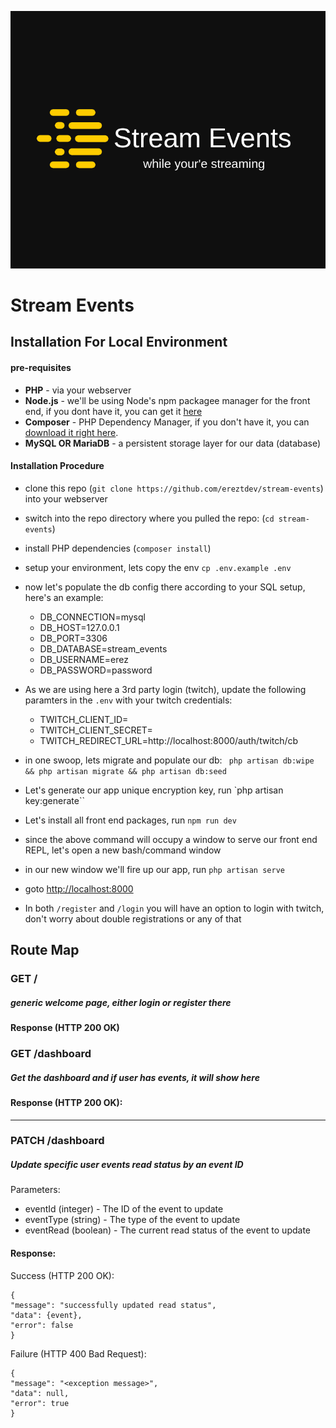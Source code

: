 ![](https://github.com/ereztdev/stream-events/blob/master/public/logo.png?raw=true)

# Stream Events

## Installation For Local Environment

#### pre-requisites

- **PHP** - via your webserver
- **Node.js** - we'll be using Node's npm packagee manager for the front end, if you dont have it, you can get it [here](https://nodejs.org/en)
- **Composer** - PHP Dependency Manager, if you don't have it, you
  can [download it right here](https://getcomposer.org/download/).
- **MySQL OR MariaDB** - a persistent storage layer for our data (database)

#### Installation Procedure

- clone this repo (`git clone https://github.com/ereztdev/stream-events`) into your webserver
- switch into the repo directory where you pulled the repo: (`cd stream-events`)
- install PHP dependencies (`composer install`)
- setup your environment, lets copy the env `cp .env.example .env`
- now let's populate the db config there according to your SQL setup, here's an example:
    - DB_CONNECTION=mysql
    - DB_HOST=127.0.0.1
    - DB_PORT=3306
    - DB_DATABASE=stream_events
    - DB_USERNAME=erez
    - DB_PASSWORD=password
- As we are using here a 3rd party login (twitch), update the following paramters in the `.env` with your twitch credentials:
  - TWITCH_CLIENT_ID=<your client ID>
  - TWITCH_CLIENT_SECRET=<your clien secret>
  - TWITCH_REDIRECT_URL=http://localhost:8000/auth/twitch/cb

- in one swoop, lets migrate and populate our db: ` php artisan db:wipe && php artisan migrate && php artisan db:seed`
- Let's generate our app unique encryption key, run `php artisan key:generate``
- Let's install all front end packages, run `npm run dev`
- since the above command will occupy a window to serve our front end REPL, let's open a new bash/command window
- in our new window we'll fire up our app, run `php artisan serve`
- goto [http://localhost:8000](http://localhost:8000)
- In both `/register` and `/login` you will have an option to login with twitch, don't worry about double registrations or any of that

## Route Map

### GET / 
##### generic welcome page, either login or register there

#### Response (HTTP 200 OK)

### GET /dashboard
##### Get the dashboard and if user has events, it will show here

#### Response (HTTP 200 OK):

***
### PATCH /dashboard
##### Update specific user events read status by an event ID

Parameters:

- eventId (integer) - The ID of the event to update
- eventType (string) - The type of the event to update
- eventRead (boolean) - The current read status of the event to update

#### Response:

Success (HTTP 200 OK):
```
{
"message": "successfully updated read status",
"data": {event},
"error": false
}
```
Failure (HTTP 400 Bad Request):
```
{
"message": "<exception message>",
"data": null,
"error": true
}
```